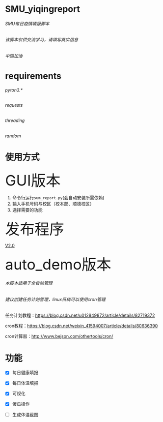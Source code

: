 # SMU_yiqingreport
###### SMU每日疫情填报脚本  
###### 该脚本仅供交流学习，请填写真实信息  
###### 中国加油  

# requirements  
###### pyton3.*  
###### requests  
###### threading  
###### random  

# 使用方式
<font size=20>GUI版本</font>
1. 命令行运行`sum_report.py`(会自动安装所需依赖)
2. 输入手机号码与校区（校本部、顺德校区）
3. 选择需要的功能  

<font size=10>发布程序</font>  

[V2.0](https://github.com/ivo-ou/SMU_yiqingreport/releases)

<font size=20>auto_demo版本</font>
###### 本脚本适用于全自动管理
###### 建议创建任务计划管理，linux系统可以使用cron管理  

任务计划教程：https://blog.csdn.net/u012849872/article/details/82719372  

cron教程：https://blog.csdn.net/weixin_41594007/article/details/80636390  

cron计算器：http://www.bejson.com/othertools/cron/  

  

# 功能

- [x] 每日健康填报

- [x] 每日体温填报

- [x] 可视化

- [x] 傻瓜操作  

- [ ] 生成体温截图



  ​